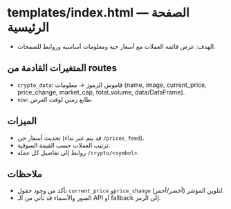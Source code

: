 # templates/index.html — الصفحة الرئيسية

- الهدف: عرض قائمة العملات مع أسعار حية ومعلومات أساسية وروابط للصفحات.

## المتغيرات القادمة من routes
- `crypto_data`: قاموس الرموز → معلومات (name, image, current_price, price_change, market_cap, total_volume, data/DataFrame).
- `now`: طابع زمني لوقت العرض.

## الميزات
- تحديث أسعار حي (قد يتم عبر نداء `/prices_feed`).
- ترتيب العملات حسب القيمة السوقية.
- روابط إلى تفاصيل كل عملة `/crypto/<symbol>`.

## ملاحظات
- تأكد من وجود حقول `current_price` و`price_change` لتلوين المؤشر (أخضر/أحمر).
- الصور والأسماء قد تأتي من الـ API أو fallback إلى الرمز.
